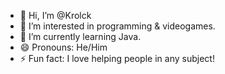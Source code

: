 - 👋 Hi, I’m @Krolck
- 👀 I’m interested in programming & videogames.
- 🌱 I’m currently learning Java.
- 😄 Pronouns: He/Him
- ⚡ Fun fact: I love helping people in any subject!

<!---
Krolck/Krolck is a ✨ special ✨ repository because its `README.md` (this file) appears on your GitHub profile.
You can click the Preview link to take a look at your changes.
--->
